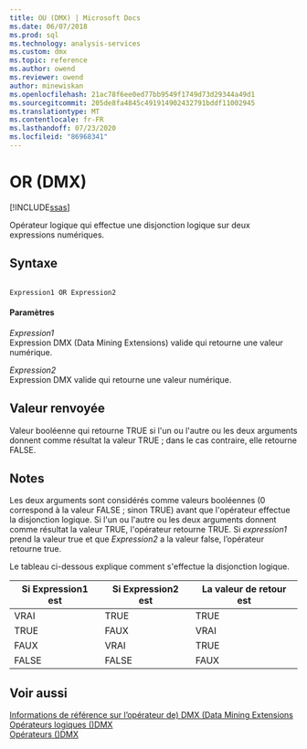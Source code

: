 ```yaml
---
title: OU (DMX) | Microsoft Docs
ms.date: 06/07/2018
ms.prod: sql
ms.technology: analysis-services
ms.custom: dmx
ms.topic: reference
ms.author: owend
ms.reviewer: owend
author: minewiskan
ms.openlocfilehash: 21ac78f6ee0ed77bb9549f1749d73d29344a49d1
ms.sourcegitcommit: 205de8fa4845c491914902432791bddf11002945
ms.translationtype: MT
ms.contentlocale: fr-FR
ms.lasthandoff: 07/23/2020
ms.locfileid: "86968341"
---
```

# <a name="or-dmx"></a>OR (DMX)
[!INCLUDE[ssas](../includes/applies-to-version/ssas.md)]

  Opérateur logique qui effectue une disjonction logique sur deux expressions numériques.  
  
## <a name="syntax"></a>Syntaxe  
  
```  
  
Expression1 OR Expression2  
```  
  
#### <a name="parameters"></a>Paramètres  
 *Expression1*  
 Expression DMX (Data Mining Extensions) valide qui retourne une valeur numérique.  
  
 *Expression2*  
 Expression DMX valide qui retourne une valeur numérique.  
  
## <a name="return-value"></a>Valeur renvoyée  
 Valeur booléenne qui retourne TRUE si l'un ou l'autre ou les deux arguments donnent comme résultat la valeur TRUE ; dans le cas contraire, elle retourne FALSE.   
  
## <a name="remarks"></a>Notes  
 Les deux arguments sont considérés comme valeurs booléennes (0 correspond à la valeur FALSE ; sinon TRUE) avant que l'opérateur effectue la disjonction logique. Si l'un ou l'autre ou les deux arguments donnent comme résultat la valeur TRUE, l'opérateur retourne TRUE. Si *expression1* prend la valeur true et que *Expression2* a la valeur false, l’opérateur retourne true.  
  
 Le tableau ci-dessous explique comment s'effectue la disjonction logique.  
  
|Si Expression1 est|Si Expression2 est|La valeur de retour est|  
|-----------------------|-----------------------|---------------------|  
|VRAI|TRUE|TRUE|  
|TRUE|FAUX|VRAI|  
|FAUX|VRAI|TRUE|  
|FALSE|FALSE|FAUX|  
  
## <a name="see-also"></a>Voir aussi  
 [Informations de référence sur l’opérateur de&#41; DMX &#40;Data Mining Extensions](../dmx/data-mining-extensions-dmx-operator-reference.md)   
 [Opérateurs logiques &#40;&#41;DMX](../dmx/operators-logical.md)   
 [Opérateurs &#40;&#41;DMX](../dmx/operators-dmx.md)  
  
  
